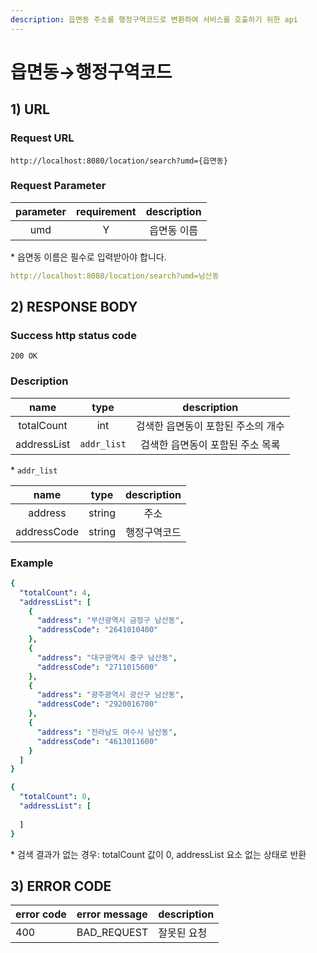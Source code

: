 ```yaml
---
description: 읍면동 주소를 행정구역코드로 변환하여 서비스를 호출하기 위한 api
---
```


# 읍면동→행정구역코드

## 1\) URL

### Request URL

```text
http://localhost:8080/location/search?umd={읍면동}
```

### Request Parameter

| parameter | requirement | description |
| :---: | :---: | :---: |
| umd | Y | 읍면동 이름 |

\* 읍면동 이름은 필수로 입력받아야 합니다. 

```yaml
http://localhost:8080/location/search?umd=남산동
```

## 2\) RESPONSE BODY

### Success http status code

`200 OK`

### Description

| name | type | description |
| :---: | :---: | :---: |
| totalCount | int | 검색한 읍면동이 포함된 주소의 개수 |
| addressList | `addr_list` | 검색한 읍면동이 포함된 주소 목록 |

\* `addr_list`

| name | type | description |
| :---: | :---: | :---: |
| address | string | 주소 |
| addressCode | string | 행정구역코드 |

### Example

```yaml
{
  "totalCount": 4,
  "addressList": [
    {
      "address": "부산광역시 금정구 남산동",
      "addressCode": "2641010400"
    },
    {
      "address": "대구광역시 중구 남산동",
      "addressCode": "2711015600"
    },
    {
      "address": "광주광역시 광산구 남산동",
      "addressCode": "2920016700"
    },
    {
      "address": "전라남도 여수시 남산동",
      "addressCode": "4613011600"
    }
  ]
}

{
  "totalCount": 0,
  "addressList": [
    
  ]
}
```

\* 검색 결과가 없는 경우: totalCount 값이 0, addressList 요소 없는 상태로 반환

## 3\) ERROR CODE

| error code | error message | description |
| :--- | :--- | :--- |
| 400 | BAD\_REQUEST | 잘못된 요청 |

